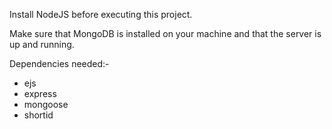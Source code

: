 Install NodeJS before executing this project.

Make sure that MongoDB is installed on your machine and that the server is up and running.

Dependencies needed:-
- ejs
- express
- mongoose
- shortid
